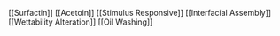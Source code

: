 [[Surfactin]]
[[Acetoin]]
[[Stimulus Responsive]]
[[Interfacial Assembly]]
[[Wettability Alteration]]
[[Oil Washing]]
